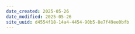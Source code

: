 ```yaml
---
date_created: 2025-05-26
date_modified: 2025-05-26
site_uuid: d4554f18-14a4-4454-90b5-8e7f49ee0bfb
---
```


